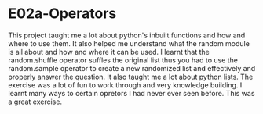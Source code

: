 # E02a-Operators


This project taught me a lot about python's inbuilt functions and how and where to use them.
It also helped me understand what the random module is all about and how and where it can be used.
I learnt that the random.shuffle operator suffles the original list thus you had to use the random.sample operator to create a new randomized list and effectively and properly answer the question. It also taught me a lot about python lists.
The exercise was a lot of fun to work through and very knowledge building.
I learnt many ways to certain opretors I had never ever seen before.
This was a great exercise.
